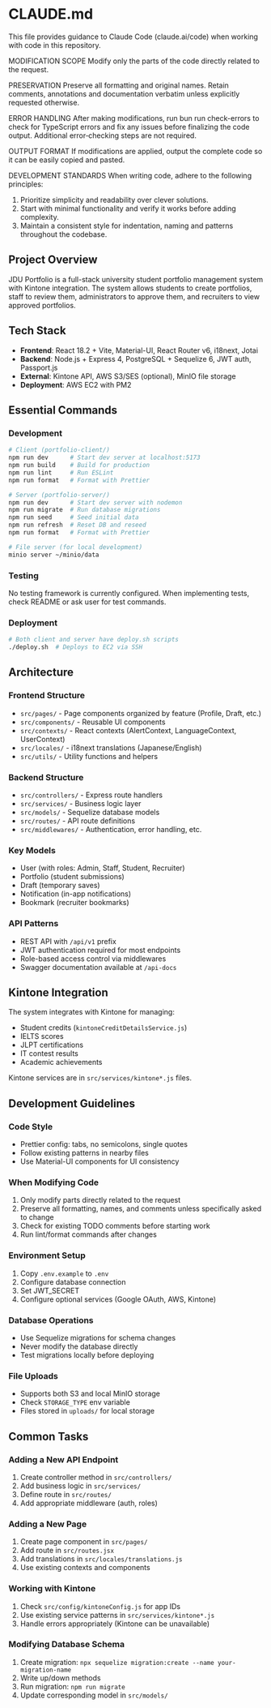# CLAUDE.md

This file provides guidance to Claude Code (claude.ai/code) when working with code in this repository.

MODIFICATION SCOPE
Modify only the parts of the code directly related to the request.

PRESERVATION
Preserve all formatting and original names. Retain comments, annotations and documentation verbatim unless explicitly requested otherwise.

ERROR HANDLING
After making modifications, run bun run check-errors to check for TypeScript errors and fix any issues before finalizing the code output. Additional error‑checking steps are not required.

OUTPUT FORMAT
If modifications are applied, output the complete code so it can be easily copied and pasted.

DEVELOPMENT STANDARDS
When writing code, adhere to the following principles:

1. Prioritize simplicity and readability over clever solutions.
2. Start with minimal functionality and verify it works before adding complexity.
3. Maintain a consistent style for indentation, naming and patterns throughout the codebase.

## Project Overview

JDU Portfolio is a full-stack university student portfolio management system with Kintone integration. The system allows students to create portfolios, staff to review them, administrators to approve them, and recruiters to view approved portfolios.

## Tech Stack

- **Frontend**: React 18.2 + Vite, Material-UI, React Router v6, i18next, Jotai
- **Backend**: Node.js + Express 4, PostgreSQL + Sequelize 6, JWT auth, Passport.js
- **External**: Kintone API, AWS S3/SES (optional), MinIO file storage
- **Deployment**: AWS EC2 with PM2

## Essential Commands

### Development

```bash
# Client (portfolio-client/)
npm run dev      # Start dev server at localhost:5173
npm run build    # Build for production
npm run lint     # Run ESLint
npm run format   # Format with Prettier

# Server (portfolio-server/)
npm run dev      # Start dev server with nodemon
npm run migrate  # Run database migrations
npm run seed     # Seed initial data
npm run refresh  # Reset DB and reseed
npm run format   # Format with Prettier

# File server (for local development)
minio server ~/minio/data
```

### Testing

No testing framework is currently configured. When implementing tests, check README or ask user for test commands.

### Deployment

```bash
# Both client and server have deploy.sh scripts
./deploy.sh  # Deploys to EC2 via SSH
```

## Architecture

### Frontend Structure

- `src/pages/` - Page components organized by feature (Profile, Draft, etc.)
- `src/components/` - Reusable UI components
- `src/contexts/` - React contexts (AlertContext, LanguageContext, UserContext)
- `src/locales/` - i18next translations (Japanese/English)
- `src/utils/` - Utility functions and helpers

### Backend Structure

- `src/controllers/` - Express route handlers
- `src/services/` - Business logic layer
- `src/models/` - Sequelize database models
- `src/routes/` - API route definitions
- `src/middlewares/` - Authentication, error handling, etc.

### Key Models

- User (with roles: Admin, Staff, Student, Recruiter)
- Portfolio (student submissions)
- Draft (temporary saves)
- Notification (in-app notifications)
- Bookmark (recruiter bookmarks)

### API Patterns

- REST API with `/api/v1` prefix
- JWT authentication required for most endpoints
- Role-based access control via middlewares
- Swagger documentation available at `/api-docs`

## Kintone Integration

The system integrates with Kintone for managing:

- Student credits (`kintoneCreditDetailsService.js`)
- IELTS scores
- JLPT certifications
- IT contest results
- Academic achievements

Kintone services are in `src/services/kintone*.js` files.

## Development Guidelines

### Code Style

- Prettier config: tabs, no semicolons, single quotes
- Follow existing patterns in nearby files
- Use Material-UI components for UI consistency

### When Modifying Code

1. Only modify parts directly related to the request
2. Preserve all formatting, names, and comments unless specifically asked to change
3. Check for existing TODO comments before starting work
4. Run lint/format commands after changes

### Environment Setup

1. Copy `.env.example` to `.env`
2. Configure database connection
3. Set JWT_SECRET
4. Configure optional services (Google OAuth, AWS, Kintone)

### Database Operations

- Use Sequelize migrations for schema changes
- Never modify the database directly
- Test migrations locally before deploying

### File Uploads

- Supports both S3 and local MinIO storage
- Check `STORAGE_TYPE` env variable
- Files stored in `uploads/` for local storage

## Common Tasks

### Adding a New API Endpoint

1. Create controller method in `src/controllers/`
2. Add business logic in `src/services/`
3. Define route in `src/routes/`
4. Add appropriate middleware (auth, roles)

### Adding a New Page

1. Create page component in `src/pages/`
2. Add route in `src/routes.jsx`
3. Add translations in `src/locales/translations.js`
4. Use existing contexts and components

### Working with Kintone

1. Check `src/config/kintoneConfig.js` for app IDs
2. Use existing service patterns in `src/services/kintone*.js`
3. Handle errors appropriately (Kintone can be unavailable)

### Modifying Database Schema

1. Create migration: `npx sequelize migration:create --name your-migration-name`
2. Write up/down methods
3. Run migration: `npm run migrate`
4. Update corresponding model in `src/models/`
